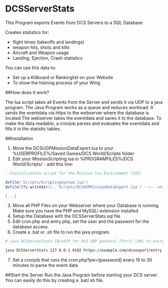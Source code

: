 # DCSServerStats
This Program exports Events from DCS Servers to a SQL Database

Creates statistics for:
- flight times (takeoffs and landings)
- weapon hits, shots and kills
- Aircraft and Weapon usage
- Landing, Ejection, Crash statistics

You can use this data to:
- Set up a Killboard or Rankinglist on your Website
- To show the training process of your Wing


##How does it work?

The lua script takes all Events from the Server and sends it via UDP to a java program.
The Java Program works as a queue and reduces workload. It sends the eventdata via https to the webserver where the database is located
The webserver takes the eventdata and saves it to the database.
To make the data readable, a cronjob parses and evaluates the eventdata and fills it in the statistic tables.


##Installation
1. Move the DCSUDPMissionDataExport.lua to your %USERPROFILE%/Saved Games/DCS World/Scripts folder
2. Edit your MissionScripting.lua in %PROGRAMFILES%/DCS World/Scripts/ - add this line:
```lua
--Initialization script for the Mission lua Environment (SSE)

dofile('Scripts/ScriptingSystem.lua')
dofile(lfs.writedir()..'Scripts/DCSUDPMissionDataExport.lua') --<-- add this line

[...]
```

3. Move all PHP Files on your Webserver where your Database is running. Make sure you have the PHP and MySQLi extension installed.
4. Setup the Database with the DCSServerStats.sql file
5. Edit cron.php and entry.php, set the user and the passwort for the database access.
6. Create a .bat or .sh file to run the java program. 
```sh
# java DCSServerStats [BindIP for DCS UDP packets] [Port] [URL to entry.php] [password] 

java DCSServerStats 127.0.0.1 9182 https://example.com/dcsexport/entry.php secretpassword
```
7. Set a cronjob that runs the cron.php?pw=[password] every 15 to 30 minutes to parse the event data

##Start the Server
Run the Java Program before starting your DCS server. You can easily do this by creating a .bat/.sh file.
